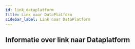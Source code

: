 ```yaml
---
id: link_dataplatform
title: Link naar DataPlatform
sidebar_label: Link naar DataPlatform
---
```


## Informatie over link naar Dataplatform
